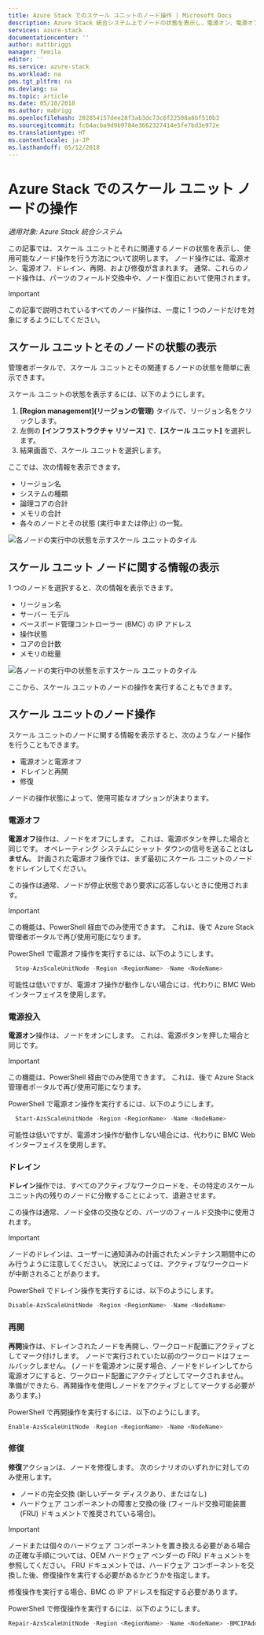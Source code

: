 ```yaml
---
title: Azure Stack でのスケール ユニットのノード操作 | Microsoft Docs
description: Azure Stack 統合システム上でノードの状態を表示し、電源オン、電源オフ、ドレイン、および再開のノード操作を使用する方法を説明します。
services: azure-stack
documentationcenter: ''
author: mattbriggs
manager: femila
editor: ''
ms.service: azure-stack
ms.workload: na
pms.tgt_pltfrm: na
ms.devlang: na
ms.topic: article
ms.date: 05/10/2018
ms.author: mabrigg
ms.openlocfilehash: 202854157dee28f3ab3dc73c6f22508a8bf510b3
ms.sourcegitcommit: fc64acba9d9b9784e3662327414e5fe7bd3e972e
ms.translationtype: HT
ms.contentlocale: ja-JP
ms.lasthandoff: 05/12/2018
---
```

# <a name="scale-unit-node-actions-in-azure-stack"></a>Azure Stack でのスケール ユニット ノードの操作

*適用対象: Azure Stack 統合システム*

この記事では、スケール ユニットとそれに関連するノードの状態を表示し、使用可能なノード操作を行う方法について説明します。 ノード操作には、電源オン、電源オフ、ドレイン、再開、および修復が含まれます。 通常、これらのノード操作は、パーツのフィールド交換中や、ノード復旧において使用されます。

> [!Important]  
> この記事で説明されているすべてのノード操作は、一度に 1 つのノードだけを対象にするようにしてください。


## <a name="view-the-status-of-a-scale-unit-and-its-nodes"></a>スケール ユニットとそのノードの状態の表示

管理者ポータルで、スケール ユニットとその関連するノードの状態を簡単に表示できます。

スケール ユニットの状態を表示するには、以下のようにします。

1. **[Region management]\(リージョンの管理\)** タイルで、リージョン名をクリックします。
2. 左側の **[インフラストラクチャ リソース]** で、**[スケール ユニット]** を選択します。
3. 結果画面で、スケール ユニットを選択します。
 
ここでは、次の情報を表示できます。

- リージョン名
- システムの種類
- 論理コアの合計
- メモリの合計
- 各々のノードとその状態 (実行中または停止) の一覧。

![各ノードの実行中の状態を示すスケール ユニットのタイル](media/azure-stack-node-actions/ScaleUnitStatus.PNG)

## <a name="view-information-about-a-scale-unit-node"></a>スケール ユニット ノードに関する情報の表示

1 つのノードを選択すると、次の情報を表示できます。

- リージョン名
- サーバー モデル
- ベースボード管理コントローラー (BMC) の IP アドレス
- 操作状態
- コアの合計数
- メモリの総量
 
![各ノードの実行中の状態を示すスケール ユニットのタイル](media/azure-stack-node-actions/NodeActions.PNG)

ここから、スケール ユニットのノードの操作を実行することもできます。

## <a name="scale-unit-node-actions"></a>スケール ユニットのノード操作

スケール ユニットのノードに関する情報を表示すると、次のようなノード操作を行うこともできます。

- 電源オンと電源オフ
- ドレインと再開
- 修復

ノードの操作状態によって、使用可能なオプションが決まります。

### <a name="power-off"></a>電源オフ

**電源オフ**操作は、ノードをオフにします。 これは、電源ボタンを押した場合と同じです。 オペレーティング システムにシャット ダウンの信号を送ることは**しません**。 計画された電源オフ操作では、まず最初にスケール ユニットのノードをドレインしてください。

この操作は通常、ノードが停止状態であり要求に応答しないときに使用されます。

> [!Important] 
> この機能は、PowerShell 経由でのみ使用できます。 これは、後で Azure Stack 管理者ポータルで再び使用可能になります。


PowerShell で電源オフ操作を実行するには、以下のようにします。

````PowerShell
  Stop-AzsScaleUnitNode -Region <RegionName> -Name <NodeName>
```` 

可能性は低いですが、電源オフ操作が動作しない場合には、代わりに BMC Web インターフェイスを使用します。

### <a name="power-on"></a>電源投入

**電源オン**操作は、ノードをオンにします。 これは、電源ボタンを押した場合と同じです。 

> [!Important] 
> この機能は、PowerShell 経由でのみ使用できます。 これは、後で Azure Stack 管理者ポータルで再び使用可能になります。

PowerShell で電源オン操作を実行するには、以下のようにします。

````PowerShell
  Start-AzsScaleUnitNode -Region <RegionName> -Name <NodeName>
````

可能性は低いですが、電源オン操作が動作しない場合には、代わりに BMC Web インターフェイスを使用します。

### <a name="drain"></a>ドレイン

**ドレイン**操作では、すべてのアクティブなワークロードを、その特定のスケール ユニット内の残りのノードに分散することによって、退避させます。

この操作は通常、ノード全体の交換などの、パーツのフィールド交換中に使用されます。

> [!IMPORTANT]
> ノードのドレインは、ユーザーに通知済みの計画されたメンテナンス期間中にのみ行うように注意してください。 状況によっては、アクティブなワークロードが中断されることがあります。

PowerShell でドレイン操作を実行するには、以下のようにします。

  ````PowerShell
  Disable-AzsScaleUnitNode -Region <RegionName> -Name <NodeName>
  ````

### <a name="resume"></a>再開

**再開**操作は、ドレインされたノードを再開し、ワークロード配置にアクティブとしてマーク付けします。 ノードで実行されていた以前のワークロードはフェールバックしません。 (ノードを電源オンに戻す場合、ノードをドレインしてから電源オフにすると、ワークロード配置にアクティブとしてマークされません。 準備ができたら、再開操作を使用しノードをアクティブとしてマークする必要があります。)

PowerShell で再開操作を実行するには、以下のようにします。

  ````PowerShell
  Enable-AzsScaleUnitNode -Region <RegionName> -Name <NodeName>
  ````

### <a name="repair"></a>修復

**修復**アクションは、ノードを修復します。 次のシナリオのいずれかに対してのみ使用します。

- ノードの完全交換 (新しいデータ ディスクあり、またはなし)
- ハードウェア コンポーネントの障害と交換の後 (フィールド交換可能装置 (FRU) ドキュメントで推奨されている場合)。

> [!IMPORTANT]
> ノードまたは個々のハードウェア コンポーネントを置き換える必要がある場合の正確な手順については、OEM ハードウェア ベンダーの FRU ドキュメントを参照してください。 FRU ドキュメントでは、ハードウェア コンポーネントを交換した後、修復操作を実行する必要があるかどうかを指定します。  

修復操作を実行する場合、BMC の IP アドレスを指定する必要があります。 

PowerShell で修復操作を実行するには、以下のようにします。

  ````PowerShell
  Repair-AzsScaleUnitNode -Region <RegionName> -Name <NodeName> -BMCIPAddress <BMCIPAddress>
  ````


